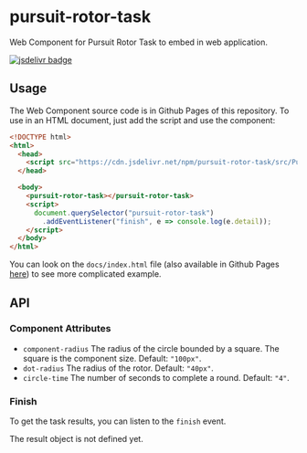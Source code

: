 # pursuit-rotor-task

Web Component for Pursuit Rotor Task to embed in web application.

[![jsdelivr badge](https://data.jsdelivr.com/v1/package/npm/pursuit-rotor-task/badge)](https://www.jsdelivr.com/package/npm/pursuit-rotor-task)

## Usage

The Web Component source code is in Github Pages of this repository. To use in an HTML document, just add the script and use the component:

```html
<!DOCTYPE html>
<html>
  <head>
    <script src="https://cdn.jsdelivr.net/npm/pursuit-rotor-task/src/PursuitRotorTask.min.js"></script>
  </head>

  <body>
    <pursuit-rotor-task></pursuit-rotor-task>
    <script>
      document.querySelector("pursuit-rotor-task")
        .addEventListener("finish", e => console.log(e.detail));
    </script>
  </body>
</html>
```

You can look on the `docs/index.html` file (also available in Github Pages [here](https://baruchiro.github.io/pursuit-rotor-task)) to see more complicated example.

## API

### Component Attributes

- `component-radius` The radius of the circle bounded by a square. The square is the component size. Default: `"100px"`.
- `dot-radius` The radius of the rotor. Default: `"40px"`.
- `circle-time` The number of seconds to complete a round. Default: `"4"`.

### Finish

To get the task results, you can listen to the `finish` event.

The result object is not defined yet.
